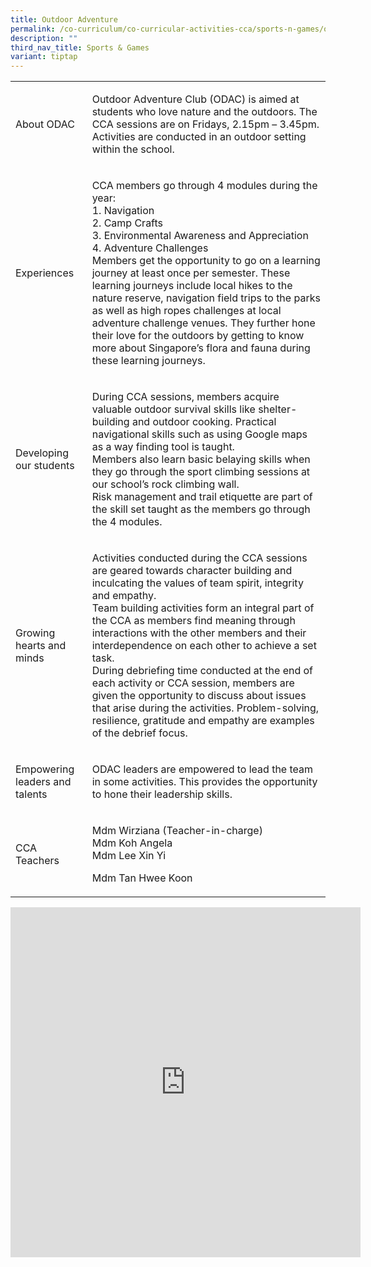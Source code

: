 ```yaml
---
title: Outdoor Adventure
permalink: /co-curriculum/co-curricular-activities-cca/sports-n-games/outdoor-adventure/
description: ""
third_nav_title: Sports & Games
variant: tiptap
---
```

<table style="minWidth: 50px">
<colgroup>
<col>
<col>
</colgroup>
<tbody>
<tr>
<td rowspan="1" colspan="1">
<p>About ODAC</p>
</td>
<td rowspan="1" colspan="1">
<p>Outdoor Adventure Club (ODAC) is aimed at students who love nature and
the outdoors. The CCA sessions are on Fridays, 2.15pm – 3.45pm. Activities
are conducted in an outdoor setting within the school.</p>
</td>
</tr>
<tr>
<td rowspan="1" colspan="1">
<p>Experiences</p>
</td>
<td rowspan="1" colspan="1">
<p>CCA members go through 4 modules during the year:
<br>1. Navigation
<br>2. Camp Crafts
<br>3. Environmental Awareness and Appreciation
<br>4. Adventure Challenges
<br>Members get the opportunity to go on a learning journey at least once
per semester. These learning journeys include local hikes to the nature
reserve, navigation field trips to the parks as well as high ropes challenges
at local adventure challenge venues. They further hone their love for the
outdoors by getting to know more about Singapore’s flora and fauna during
these learning journeys.</p>
</td>
</tr>
<tr>
<td rowspan="1" colspan="1">
<p>Developing our students</p>
</td>
<td rowspan="1" colspan="1">
<p>During CCA sessions, members acquire valuable outdoor survival skills
like shelter-building and outdoor cooking. Practical navigational skills
such as using Google maps as a way finding tool is taught.
<br>Members also learn basic belaying skills when they go through the sport
climbing sessions at our school’s rock climbing wall.
<br>Risk management and trail etiquette are part of the skill set taught as
the members go through the 4 modules.</p>
</td>
</tr>
<tr>
<td rowspan="1" colspan="1">
<p>Growing hearts and minds</p>
</td>
<td rowspan="1" colspan="1">
<p>Activities conducted during the CCA sessions are geared towards character
building and inculcating the values of team spirit, integrity and empathy.
<br>Team building activities form an integral part of the CCA as members find
meaning through interactions with the other members and their interdependence
on each other to achieve a set task.
<br>During debriefing time conducted at the end of each activity or CCA session,
members are given the opportunity to discuss about issues that arise during
the activities. Problem-solving, resilience, gratitude and empathy are
examples of the debrief focus.</p>
</td>
</tr>
<tr>
<td rowspan="1" colspan="1">
<p>Empowering leaders and talents</p>
</td>
<td rowspan="1" colspan="1">
<p>ODAC leaders are empowered to lead the team in some activities. This provides
the opportunity to hone their leadership skills.</p>
</td>
</tr>
<tr>
<td rowspan="1" colspan="1">
<p>CCA Teachers</p>
</td>
<td rowspan="1" colspan="1">
<p>Mdm Wirziana (Teacher-in-charge)
<br>Mdm Koh Angela
<br>Mdm Lee Xin Yi</p>
<p>Mdm Tan Hwee Koon
<br>
</p>
</td>
</tr>
</tbody>
</table>
<div class="iframe-wrapper">
<iframe height="560" width="560" allowfullscreen="true" frameborder="0" src="https://docs.google.com/presentation/d/e/2PACX-1vTaapMPlsqGL65uRf0PTgCvcKUq6IZVEF7LFMs7uzRMqE39G_fTMaZS0RM-j5dMeTrCj8roqwZKtZBQ/embed?start=true&amp;loop=true&amp;delayms=3000"></iframe>
</div>
<p></p>
